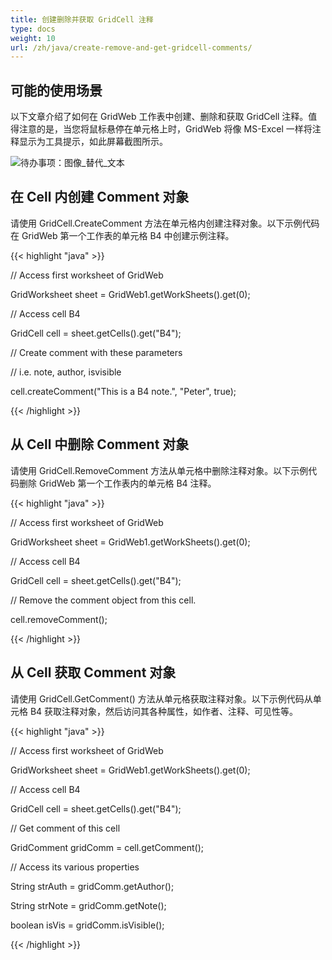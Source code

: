 ```yaml
---
title: 创建删除并获取 GridCell 注释
type: docs
weight: 10
url: /zh/java/create-remove-and-get-gridcell-comments/
---
```

##  **可能的使用场景**
以下文章介绍了如何在 GridWeb 工作表中创建、删除和获取 GridCell 注释。值得注意的是，当您将鼠标悬停在单元格上时，GridWeb 将像 MS-Excel 一样将注释显示为工具提示，如此屏幕截图所示。

![待办事项：图像_替代_文本](create-remove-and-get-gridcell-comments_1.png)
##  **在 Cell 内创建 Comment 对象**
请使用 GridCell.CreateComment 方法在单元格内创建注释对象。以下示例代码在 GridWeb 第一个工作表的单元格 B4 中创建示例注释。

{{< highlight "java" >}}

 // Access first worksheet of GridWeb

GridWorksheet sheet = GridWeb1.getWorkSheets().get(0);

// Access cell B4

GridCell cell = sheet.getCells().get("B4");

// Create comment with these parameters

// i.e. note, author, isvisible

cell.createComment("This is a B4 note.", "Peter", true);

{{< /highlight >}}
##  **从 Cell 中删除 Comment 对象**
请使用 GridCell.RemoveComment 方法从单元格中删除注释对象。以下示例代码删除 GridWeb 第一个工作表内的单元格 B4 注释。



{{< highlight "java" >}}

 // Access first worksheet of GridWeb

GridWorksheet sheet = GridWeb1.getWorkSheets().get(0);

// Access cell B4

GridCell cell = sheet.getCells().get("B4");

// Remove the comment object from this cell.

cell.removeComment();

{{< /highlight >}}
##  **从 Cell 获取 Comment 对象**
请使用 GridCell.GetComment() 方法从单元格获取注释对象。以下示例代码从单元格 B4 获取注释对象，然后访问其各种属性，如作者、注释、可见性等。

{{< highlight "java" >}}

 // Access first worksheet of GridWeb

GridWorksheet sheet = GridWeb1.getWorkSheets().get(0);

// Access cell B4

GridCell cell = sheet.getCells().get("B4");

// Get comment of this cell

GridComment gridComm = cell.getComment();

// Access its various properties

String strAuth = gridComm.getAuthor();

String strNote = gridComm.getNote();

boolean isVis = gridComm.isVisible();


{{< /highlight >}}




